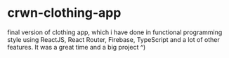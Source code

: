 # crwn-clothing-app
final version of clothing app, which i have done in functional programming style using ReactJS, React Router, Firebase, TypeScript and a lot of other features. It was a great time and a big project ^)
